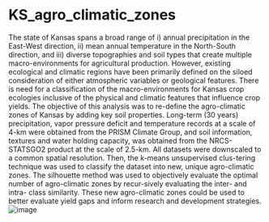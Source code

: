 # KS_agro_climatic_zones
The state of Kansas spans a broad range of i) annual precipitation in the East-West direction, ii) mean annual temperature in the North-South direction, and iii) diverse topographies and soil types that create multiple macro-environments for agricultural production. However, existing ecological and climatic regions have been primarily defined on the siloed consideration of either atmospheric variables or geological features. There is need for a classification of the macro-environments for Kansas crop ecologies inclusive of the physical and climatic features that influence crop yields. The objective of this analysis was to re-define the agro-climatic zones of Kansas by adding key soil properties. Long-term (30 years) precipitation, vapor pressure deficit and temperature records at a scale of 4-km were obtained from the PRISM Climate Group, and soil information, textures and water holding capacity, was obtained from the NRCS-STATSGO2 product at the scale of 2.5-km. All datasets were downscaled to a common spatial resolution. Then, the k-means unsupervised clus-tering technique was used to classify the dataset into new, unique agro-climatic zones. The silhouette method was used to objectively evaluate the optimal number of agro-climatic zones by recur-sively evaluating the inter- and intra- class similarity.  These new agro-climatic zones could be used to better evaluate yield gaps and inform research and development strategies.
![image](https://user-images.githubusercontent.com/59373655/151911182-3f83c906-d0fc-47ba-a985-66b0c8080051.png)
